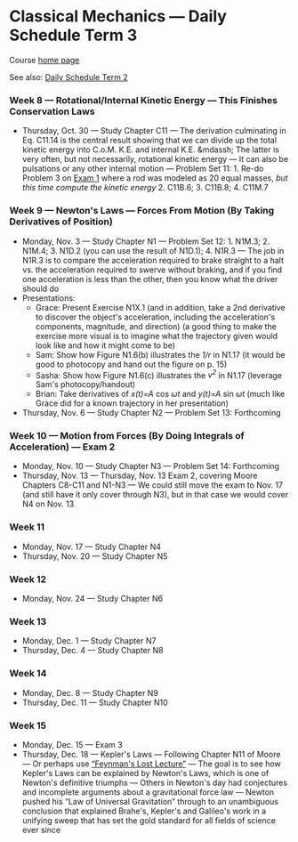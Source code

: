 # Classical Mechanics &mdash; Daily Schedule Term 3

Course [home page](./)

See also: [Daily Schedule Term 2](./daily_schedule-term_2.html)

### Week 8 &mdash; Rotational/Internal Kinetic Energy &mdash; This Finishes Conservation Laws

* Thursday, Oct. 30 &mdash; Study Chapter C11 &mdash; The derivation culminating in Eq. C11.14 is the central result showing that we can divide up the total kinetic energy into C.o.M. K.E. and internal K.E. &mdassh; The latter is very often, but not necessarily, rotational kinetic energy &mdash; It can also be pulsations or any other internal motion &mdash; Problem Set 11: 1. Re-do Problem 3 on [Exam 1](./exams/Exam1.nb.pdf) where a rod was modeled as 20 equal masses, *but this time compute the kinetic energy* 2. C11B.6; 3. C11B.8; 4. C11M.7 
  
### Week 9 &mdash; Newton's Laws &mdash; Forces From Motion (By Taking Derivatives of Position)

* Monday, Nov. 3 &mdash; Study Chapter N1 &mdash; Problem Set 12: 1. N1M.3; 2. N1M.4; 3. N1D.2 (you can use the result of N1D.1); 4. N1R.3 &mdash; The job in N1R.3 is to compare the acceleration required to brake straight to a halt vs. the acceleration required to swerve without braking, and if you find one acceleration is less than the other, then you know what the driver should do
* Presentations:
  * Grace: Present Exercise N1X.1 (and in addition, take a 2nd derivative to discover the object's acceleration, including the acceleration's components, magnitude, and direction) (a good thing to make the exercise more visual is to imagine what the trajectory given would look like and how it might come to be) 
  * Sam: Show how Figure N1.6(b) illustrates the *1/r* in N1.17 (it would be good to photocopy and hand out the figure on p. 15)
  * Sasha: Show how Figure N1.6(c) illustrates the *v<sup>2</sup>* in N1.17 (leverage Sam's photocopy/handout)
  * Brian: Take derivatives of *x(t)=A* cos *&omega;t* and *y(t)=A* sin *&omega;t* (much like Grace did for a known trajectory in her presentation)
* Thursday, Nov. 6 &mdash; Study Chapter N2 &mdash; Problem Set 13: Forthcoming

### Week 10 &mdash; Motion from Forces (By Doing Integrals of Acceleration) &mdash; Exam 2

* Monday, Nov. 10 &mdash; Study Chapter N3 &mdash; Problem Set 14: Forthcoming
* Thursday, Nov. 13 &mdash; Thursday, Nov. 13 Exam 2, covering Moore Chapters C8-C11 and N1-N3 &mdash; We could still move the exam to Nov. 17 (and still have it only cover through N3), but in that case we would cover N4 on Nov. 13

### Week 11

* Monday, Nov. 17 &mdash; Study Chapter N4
* Thursday, Nov. 20 &mdash; Study Chapter N5

### Week 12

* Monday, Nov. 24 &mdash; Study Chapter N6

### Week 13

* Monday, Dec. 1 &mdash; Study Chapter N7
* Thursday, Dec. 4 &mdash; Study Chapter N8

### Week 14

* Monday, Dec. 8 &mdash; Study Chapter N9
* Thursday, Dec. 11 &mdash; Study Chapter N10

### Week 15

* Monday, Dec. 15 &mdash; Exam 3
* Thursday, Dec. 18 &mdash; Kepler's Laws &mdash; Following Chapter N11 of Moore &mdash; Or perhaps use [&ldquo;Feynman's Lost Lecture&rdquo;](https://dn710004.ca.archive.org/0/items/richard-feynman-pdf-library/Feynman%2C%20Richard%20%2837%20books%29/Feynman%27s%20Lost%20Lecture%20%5Bed.%20Goodstein%5D/Goodstein%2C%20D.%20%28ed.%29%20-%20Feynman%27s%20Lost%20Lecture%20%28Vintage%2C%201997%29.pdf) &mdash; The goal is to see how Kepler's Laws can be explained by Newton's Laws, which is one of Newton's definitive triumphs &mdash; Others in Newton's day had conjectures and incomplete arguments about a gravitational force law &mdash; Newton pushed his &ldquo;Law of Universal Gravitation&rdquo; through to an unambiguous conclusion that explained Brahe's, Kepler's and Galileo's work in a unifying sweep that has set the gold standard for all fields of science ever since
